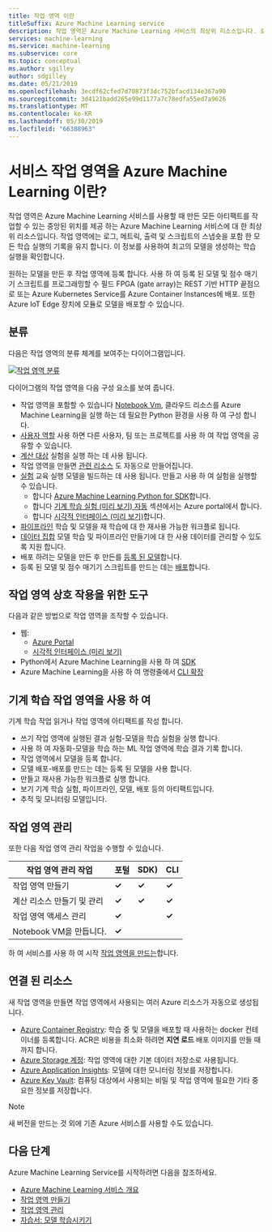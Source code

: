 ```yaml
---
title: 작업 영역 이란
titleSuffix: Azure Machine Learning service
description: 작업 영역은 Azure Machine Learning 서비스의 최상위 리소스입니다. 로그, 메트릭, 출력 및 스크립트의 스냅숏을 포함 한 모든 학습 실행의 기록을 유지 합니다. 이 정보를 사용 하 여 최상의 모델을 생성 하는 교육 실행 하는 확인 하려면
services: machine-learning
ms.service: machine-learning
ms.subservice: core
ms.topic: conceptual
ms.author: sgilley
author: sdgilley
ms.date: 05/21/2019
ms.openlocfilehash: 3ecdf62cfed7d70873f3dc752bfacd134e367a90
ms.sourcegitcommit: 3d4121badd265e99d1177a7c78edfa55ed7a9626
ms.translationtype: MT
ms.contentlocale: ko-KR
ms.lasthandoff: 05/30/2019
ms.locfileid: "66388963"
---
```

# <a name="what-is-an-azure-machine-learning-service-workspace"></a>서비스 작업 영역을 Azure Machine Learning 이란?

작업 영역은 Azure Machine Learning 서비스를 사용할 때 만든 모든 아티팩트를 작업할 수 있는 중앙된 위치를 제공 하는 Azure Machine Learning 서비스에 대 한 최상위 리소스입니다.  작업 영역에는 로그, 메트릭, 출력 및 스크립트의 스냅숏을 포함 한 모든 학습 실행의 기록을 유지 합니다. 이 정보를 사용하여 최고의 모델을 생성하는 학습 실행을 확인합니다.  

원하는 모델을 만든 후 작업 영역에 등록 합니다. 사용 하 여 등록 된 모델 및 점수 매기기 스크립트를 프로그래밍할 수 필드 FPGA (gate array)는 REST 기반 HTTP 끝점으로 또는 Azure Kubernetes Service를 Azure Container Instances에 배포. 또한 Azure IoT Edge 장치에 모듈로 모델을 배포할 수 있습니다.

## <a name="taxonomy"></a>분류 

다음은 작업 영역의 분류 체계를 보여주는 다이어그램입니다.

[![작업 영역 분류](./media/concept-azure-machine-learning-architecture/azure-machine-learning-taxonomy.png)](./media/concept-azure-machine-learning-architecture/azure-machine-learning-taxonomy.png#lightbox)

다이어그램의 작업 영역을 다음 구성 요소를 보여 줍니다.

+ 작업 영역을 포함할 수 있습니다 [Notebook Vm](quickstart-run-cloud-notebook.md), 클라우드 리소스를 Azure Machine Learning을 실행 하는 데 필요한 Python 환경을 사용 하 여 구성 합니다.
+ [사용자 역할](how-to-assign-roles.md) 사용 하면 다른 사용자, 팀 또는 프로젝트를 사용 하 여 작업 영역을 공유할 수 있습니다.
+ [계산 대상](concept-azure-machine-learning-architecture.md#compute-target) 실험을 실행 하는 데 사용 됩니다.
+ 작업 영역을 만들면 [관련 리소스](#resources) 도 자동으로 만들어집니다.
+ [실험](concept-azure-machine-learning-architecture.md#experiment) 교육 실행 모델을 빌드하는 데 사용 됩니다.  만들고 사용 하 여 실험을 실행할 수 있습니다.
    + 합니다 [Azure Machine Learning Python for SDK](https://docs.microsoft.com/python/api/overview/azure/ml/intro?view=azure-ml-py)합니다.
    + 합니다 [기계 학습 실험 (미리 보기) 자동](how-to-create-portal-experiments.md) 섹션에서는 Azure portal에서 합니다.
    + 합니다 [시각적 인터페이스 (미리 보기)](ui-concept-visual-interface.md)합니다.
+ [파이프라인](concept-azure-machine-learning-architecture.md#pipeline) 학습 및 모델을 재 학습에 대 한 재사용 가능한 워크플로 됩니다.
+ [데이터 집합](concept-azure-machine-learning-architecture.md#dataset) 모델 학습 및 파이프라인 만들기에 대 한 사용 데이터를 관리할 수 있도록 지원 합니다.
+ 배포 하려는 모델을 만든 후 만든를 [등록 된 모델](concept-azure-machine-learning-architecture.md#model-registry)합니다.
+ 등록 된 모델 및 점수 매기기 스크립트를 만드는 데는 [배포](concept-azure-machine-learning-architecture.md#image-registry)합니다.

## <a name="tools-for-workspace-interaction"></a>작업 영역 상호 작용을 위한 도구

다음과 같은 방법으로 작업 영역을 조작할 수 있습니다.

+ 웹:
    + [Azure Portal](https://portal.azure.com)
    + [시각적 인터페이스 (미리 보기)](ui-concept-visual-interface.md)
+ Python에서 Azure Machine Learning을 사용 하 여 [SDK](https://docs.microsoft.com/python/api/overview/azure/ml/intro?view=azure-ml-py)
+ Azure Machine Learning을 사용 하 여 명령줄에서 [CLI 확장](https://docs.microsoft.com/azure/machine-learning/service/reference-azure-machine-learning-cli)

## <a name="machine-learning-with-a-workspace"></a>기계 학습 작업 영역을 사용 하 여

기계 학습 작업 읽거나 작업 영역에 아티팩트를 작성 합니다. 

+ 쓰기 작업 영역에 실행된 결과 실험-모델을 학습 실험을 실행 합니다.
+ 사용 하 여 자동화-모델을 학습 하는 ML 작업 영역에 학습 결과 기록 합니다.
+ 작업 영역에서 모델을 등록 합니다.
+ 모델 배포-배포를 만드는 데는 등록 된 모델을 사용 합니다.
+ 만들고 재사용 가능한 워크플로 실행 합니다.
+ 보기 기계 학습 실험, 파이프라인, 모델, 배포 등의 아티팩트입니다.
+ 추적 및 모니터링 모델입니다.

## <a name="workspace-management"></a>작업 영역 관리

또한 다음 작업 영역 관리 작업을 수행할 수 있습니다.

| 작업 영역 관리 작업   | 포털              | SDK)        | CLI        |
|---------------------------|------------------|------------|------------|
| 작업 영역 만들기        | **&check;**     | **&check;** | **&check;** |
| 계산 리소스 만들기 및 관리    | **&check;**   | **&check;** |  **&check;**   |
| 작업 영역 액세스 관리    | **&check;**   | |  **&check;**    |
| Notebook VM을 만듭니다. | **&check;**   | |     |

하 여 서비스를 사용 하 여 시작 [작업 영역을 만드는](setup-create-workspace.md)합니다.

## <a name="resources"></a> 연결 된 리소스

새 작업 영역을 만들면 작업 영역에서 사용되는 여러 Azure 리소스가 자동으로 생성됩니다.

+ [Azure Container Registry](https://azure.microsoft.com/services/container-registry/): 학습 중 및 모델을 배포할 때 사용하는 docker 컨테이너를 등록합니다. ACR은 비용을 최소화 하려면 **지연 로드** 배포 이미지를 만들 때까지 합니다.
+ [Azure Storage 계정](https://azure.microsoft.com/services/storage/): 작업 영역에 대한 기본 데이터 저장소로 사용됩니다.
+ [Azure Application Insights](https://azure.microsoft.com/services/application-insights/): 모델에 대한 모니터링 정보를 저장합니다.
+ [Azure Key Vault](https://azure.microsoft.com/services/key-vault/): 컴퓨팅 대상에서 사용되는 비밀 및 작업 영역에 필요한 기타 중요한 정보를 저장합니다.

> [!NOTE]
> 새 버전을 만드는 것 외에 기존 Azure 서비스를 사용할 수도 있습니다.

## <a name="next-steps"></a>다음 단계

Azure Machine Learning Service를 시작하려면 다음을 참조하세요.

+ [Azure Machine Learning 서비스 개요](overview-what-is-azure-ml.md)
+ [작업 영역 만들기](setup-create-workspace.md)
+ [작업 영역 관리](how-to-manage-workspace.md)
+ [자습서: 모델 학습시키기](tutorial-train-models-with-aml.md)
